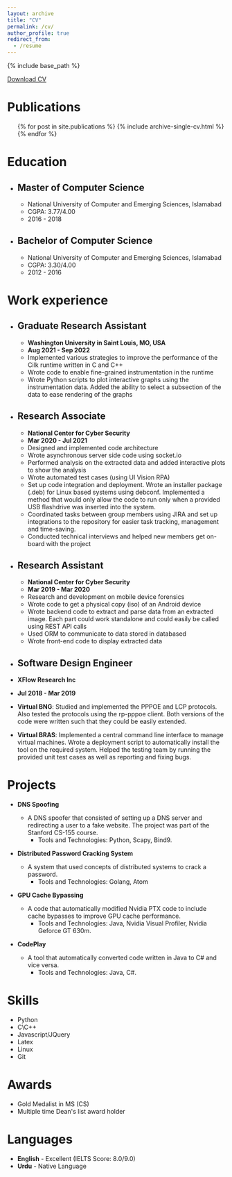 ```yaml
---
layout: archive
title: "CV"
permalink: /cv/
author_profile: true
redirect_from:
  - /resume
---
```


{% include base_path %}

<a href="https://github.com/AsimIkram1/asimikram1.github.io/raw/master/files/Asim_Ikram_CV.pdf" download>Download CV</a>

Publications
======
  <ul>{% for post in site.publications %}
    {% include archive-single-cv.html %}
  {% endfor %}</ul>

Education
======
* ## Master of Computer Science
  * National University of Computer and Emerging Sciences, Islamabad
  * CGPA: 3.77/4.00
  * 2016 - 2018
* ## Bachelor of Computer Science
  * National University of Computer and Emerging Sciences, Islamabad
  * CGPA: 3.30/4.00
  * 2012 - 2016

Work experience
======
* ## Graduate Research Assistant
  * **Washington University in Saint Louis, MO, USA**
  * **Aug 2021 - Sep 2022**
  * Implemented various strategies to improve the performance of the Cilk runtime written in C and C++
  * Wrote code to enable fine-grained instrumentation in the runtime
  * Wrote Python scripts to plot interactive graphs using the instrumentation data. Added the ability to select a subsection of the data to ease rendering of the graphs

* ## Research Associate
  * **National Center for Cyber Security**
  * **Mar 2020 - Jul 2021**
  * Designed and implemented code architecture
  * Wrote asynchronous server side code using socket.io
  * Performed analysis on the extracted data and added interactive plots to show the analysis
  * Wrote automated test cases (using UI Vision RPA)
  * Set up code integration and deployment. Wrote an installer package (.deb) for Linux based systems using debconf. Implemented a method that would only allow the code to run only when a provided USB flashdrive was inserted into the system.
  * Coordinated tasks between group members using JIRA and set up integrations to the repository for easier task tracking, management and time-saving.
  * Conducted technical interviews and helped new members get on-board with the project

* ## Research Assistant
  * **National Center for Cyber Security**
  * **Mar 2019 - Mar 2020**
  * Research and development on mobile device forensics
  * Wrote code to get a physical copy (iso) of an Android device
  * Wrote backend code to extract and parse data from an extracted image. Each part could work standalone and could easily be called using REST API calls
  * Used ORM to communicate to data stored in databased
  * Wrote front-end code to display extracted data

*  ## Software Design Engineer
  * **XFlow Research Inc**
  * **Jul 2018 - Mar 2019**
  * **Virtual BNG**: Studied and implemented the PPPOE and LCP protocols. Also tested the protocols using the rp-pppoe client. Both versions of the code were written such that they could be easily extended.
  * **Virtual BRAS**: Implemented a central command line interface to manage virtual machines. Wrote a deployment script to automatically install the tool on the required system. Helped the testing team by running the provided unit test cases as well as reporting and fixing bugs. 
  
Projects
======
* **DNS Spoofing**
  * A DNS spoofer that consisted of setting up a DNS server and redirecting a user to a fake website. The project was part of the Stanford CS-155 course.
    * Tools and Technologies: Python, Scapy, Bind9.

* **Distributed Password Cracking System**
  * A system that used concepts of distributed systems to crack a password.
    * Tools and Technologies: Golang, Atom

* **GPU Cache Bypassing**
  * A code that automatically modified Nvidia PTX code to include cache bypasses to improve GPU cache performance.
    * Tools and Technologies: Java, Nvidia Visual Profiler, Nvidia Geforce GT 630m.

* **CodePlay**
  * A tool that automatically converted code written in Java to C# and vice versa.
    * Tools and Technologies: Java, C#.

Skills
======
* Python
* C\C++
* Javascript/JQuery
* Latex
* Linux
* Git

Awards
======
* Gold Medalist in MS (CS)
* Multiple time Dean's list award holder

Languages
======
* **English** - Excellent (IELTS Score: 8.0/9.0)
* **Urdu** - Native Language
